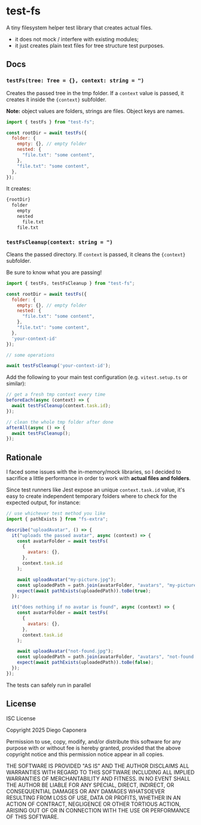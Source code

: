 # test-fs

A tiny filesystem helper test library that creates actual files.

- it does not mock / interfere with existing modules;
- it just creates plain text files for tree structure test purposes.

## Docs

### `testFs(tree: Tree = {}, context: string = ")`

Creates the passed tree in the tmp folder. If a `context` value is passed, it creates it inside the `{context}` subfolder.

**Note:** object values are folders, strings are files. Object keys are names.

```js
import { testFs } from "test-fs";

const rootDir = await testFs({
  folder: {
    empty: {}, // empty folder
    nested: {
      "file.txt": "some content",
    },
    "file.txt": "some content",
  },
});
```

It creates:

```txt
{rootDir}
  folder
    empty
    nested
      file.txt
    file.txt

```

### `testFsCleanup(context: string = ")`

Cleans the passed directory. If `context` is passed, it cleans the `{context}` subfolder.

Be sure to know what you are passing!

```js
import { testFs, testFsCleanup } from "test-fs";

const rootDir = await testFs({
  folder: {
    empty: {}, // empty folder
    nested: {
      "file.txt": "some content",
    },
    "file.txt": "some content",
  },
  'your-context-id'
});

// some operations

await testFsCleanup('your-context-id');
```

Add the following to your main test configuration (e.g. `vitest.setup.ts` or similar):

```js
// get a fresh tmp context every time
beforeEach(async (context) => {
  await testFsCleanup(context.task.id);
});

// clean the whole tmp folder after done
afterAll(async () => {
  await testFsCleanup();
});
```

## Rationale

I faced some issues with the in-memory/mock libraries, so I decided to sacrifice a little performance in order to work with **actual files and folders**.

Since test runners like Jest expose an unique `context.task.id` value, it's easy to create independent temporary folders where to check for the expected output, for instance:

```js
// use whichever test method you like
import { pathExists } from "fs-extra";

describe("uploadAvatar", () => {
  it("uploads the passed avatar", async (context) => {
    const avatarFolder = await testFs(
      {
        avatars: {},
      },
      context.task.id
    );

    await uploadAvatar("my-picture.jpg");
    const uploadedPath = path.join(avatarFolder, "avatars", "my-picture.jpg");
    expect(await pathExists(uploadedPath)).toBe(true);
  });

  it("does nothing if no avatar is found", async (context) => {
    const avatarFolder = await testFs(
      {
        avatars: {},
      },
      context.task.id
    );

    await uploadAvatar("not-found.jpg");
    const uploadedPath = path.join(avatarFolder, "avatars", "not-found.jpg");
    expect(await pathExists(uploadedPath)).toBe(false);
  });
});
```

The tests can safely run in parallel

## License

ISC License

Copyright 2025 Diego Caponera

Permission to use, copy, modify, and/or distribute this software for any purpose with or without fee is hereby granted, provided that the above copyright notice and this permission notice appear in all copies.

THE SOFTWARE IS PROVIDED "AS IS" AND THE AUTHOR DISCLAIMS ALL WARRANTIES WITH REGARD TO THIS SOFTWARE INCLUDING ALL IMPLIED WARRANTIES OF MERCHANTABILITY AND FITNESS. IN NO EVENT SHALL THE AUTHOR BE LIABLE FOR ANY SPECIAL, DIRECT, INDIRECT, OR CONSEQUENTIAL DAMAGES OR ANY DAMAGES WHATSOEVER RESULTING FROM LOSS OF USE, DATA OR PROFITS, WHETHER IN AN ACTION OF CONTRACT, NEGLIGENCE OR OTHER TORTIOUS ACTION, ARISING OUT OF OR IN CONNECTION WITH THE USE OR PERFORMANCE OF THIS SOFTWARE.
